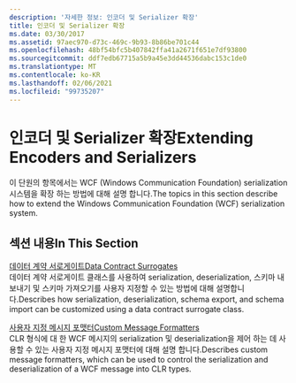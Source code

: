 ```yaml
---
description: '자세한 정보: 인코더 및 Serializer 확장'
title: 인코더 및 Serializer 확장
ms.date: 03/30/2017
ms.assetid: 97aec970-d73c-469c-9b93-8b86be701c44
ms.openlocfilehash: 48bf54bfc5b407842ffa41a2671f651e7df93800
ms.sourcegitcommit: ddf7edb67715a5b9a45e3dd44536dabc153c1de0
ms.translationtype: MT
ms.contentlocale: ko-KR
ms.lasthandoff: 02/06/2021
ms.locfileid: "99735207"
---
```

# <a name="extending-encoders-and-serializers"></a><span data-ttu-id="7f7ac-103">인코더 및 Serializer 확장</span><span class="sxs-lookup"><span data-stu-id="7f7ac-103">Extending Encoders and Serializers</span></span>

<span data-ttu-id="7f7ac-104">이 단원의 항목에서는 WCF (Windows Communication Foundation) serialization 시스템을 확장 하는 방법에 대해 설명 합니다.</span><span class="sxs-lookup"><span data-stu-id="7f7ac-104">The topics in this section describe how to extend the Windows Communication Foundation (WCF) serialization system.</span></span>  
  
## <a name="in-this-section"></a><span data-ttu-id="7f7ac-105">섹션 내용</span><span class="sxs-lookup"><span data-stu-id="7f7ac-105">In This Section</span></span>  

 [<span data-ttu-id="7f7ac-106">데이터 계약 서로게이트</span><span class="sxs-lookup"><span data-stu-id="7f7ac-106">Data Contract Surrogates</span></span>](data-contract-surrogates.md)  
 <span data-ttu-id="7f7ac-107">데이터 계약 서로게이트 클래스를 사용하여 serialization, deserialization, 스키마 내보내기 및 스키마 가져오기를 사용자 지정할 수 있는 방법에 대해 설명합니다.</span><span class="sxs-lookup"><span data-stu-id="7f7ac-107">Describes how serialization, deserialization, schema export, and schema import can be customized using a data contract surrogate class.</span></span>  
  
 [<span data-ttu-id="7f7ac-108">사용자 지정 메시지 포맷터</span><span class="sxs-lookup"><span data-stu-id="7f7ac-108">Custom Message Formatters</span></span>](custom-message-formatters.md)  
 <span data-ttu-id="7f7ac-109">CLR 형식에 대 한 WCF 메시지의 serialization 및 deserialization을 제어 하는 데 사용할 수 있는 사용자 지정 메시지 포맷터에 대해 설명 합니다.</span><span class="sxs-lookup"><span data-stu-id="7f7ac-109">Describes custom message formatters, which can be used to control the serialization and deserialization of a WCF message into CLR types.</span></span>
